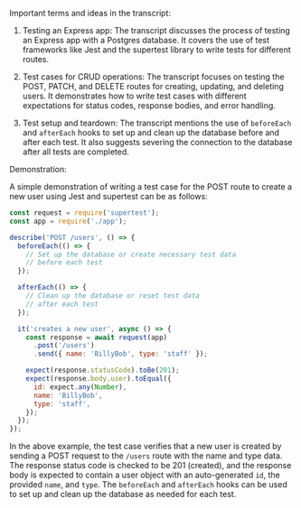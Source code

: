 Important terms and ideas in the transcript:

1. Testing an Express app: The transcript discusses the process of testing an Express app with a Postgres database. It covers the use of test frameworks like Jest and the supertest library to write tests for different routes.

2. Test cases for CRUD operations: The transcript focuses on testing the POST, PATCH, and DELETE routes for creating, updating, and deleting users. It demonstrates how to write test cases with different expectations for status codes, response bodies, and error handling.

3. Test setup and teardown: The transcript mentions the use of `beforeEach` and `afterEach` hooks to set up and clean up the database before and after each test. It also suggests severing the connection to the database after all tests are completed.

Demonstration:

A simple demonstration of writing a test case for the POST route to create a new user using Jest and supertest can be as follows:

```javascript
const request = require('supertest');
const app = require('./app');

describe('POST /users', () => {
  beforeEach(() => {
    // Set up the database or create necessary test data
    // before each test
  });

  afterEach(() => {
    // Clean up the database or reset test data
    // after each test
  });

  it('creates a new user', async () => {
    const response = await request(app)
      .post('/users')
      .send({ name: 'BillyBob', type: 'staff' });

    expect(response.statusCode).toBe(201);
    expect(response.body.user).toEqual({
      id: expect.any(Number),
      name: 'BillyBob',
      type: 'staff',
    });
  });
});
```

In the above example, the test case verifies that a new user is created by sending a POST request to the `/users` route with the name and type data. The response status code is checked to be 201 (created), and the response body is expected to contain a user object with an auto-generated `id`, the provided `name`, and `type`. The `beforeEach` and `afterEach` hooks can be used to set up and clean up the database as needed for each test.